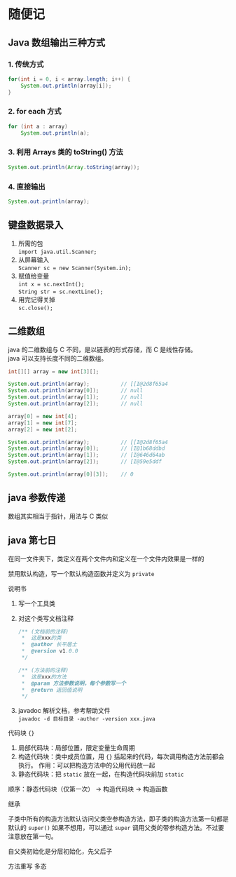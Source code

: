 # 随便记

## Java 数组输出三种方式

### 1. 传统方式

```java
for(int i = 0, i < array.length; i++) {
    System.out.println(array[i]);
}
```

### 2. for each 方式

```java
for (int a : array)
    System.out.println(a);
```

### 3. 利用 Arrays 类的 toString() 方法

```java
System.out.println(Array.toString(array));
```

### 4. 直接输出

```java
System.out.println(array);
```

## 键盘数据录入

1. 所需的包  
  `import java.util.Scanner;`
2. 从屏幕输入  
  `Scanner sc = new Scanner(System.in);`  
3. 赋值给变量  
  `int x = sc.nextInt();`  
  `String str = sc.nextLine();`  
4. 用完记得关掉  
  `sc.close();`  

## 二维数组

java 的二维数组与 C 不同，是以链表的形式存储，而 C 是线性存储。  
java 可以支持长度不同的二维数组。

```java
int[][] array = new int[3][];

System.out.println(array);          // [[I@2d8f65a4
System.out.println(array[0]);       // null
System.out.println(array[1]);       // null
System.out.println(array[2]);       // null

array[0] = new int[4];
array[1] = new int[7];
array[2] = new int[2];

System.out.println(array);          // [[I@2d8f65a4
System.out.println(array[0]);       // [I@1b68ddbd
System.out.println(array[1]);       // [I@646d64ab
System.out.println(array[2]);       // [I@59e5ddf

System.out.println(array[0][3]);    // 0
```

## java 参数传递

数组其实相当于指针，用法与 C 类似

## java 第七日

在同一文件夹下，类定义在两个文件内和定义在一个文件内效果是一样的  

禁用默认构造，写一个默认构造函数并定义为 `private`  

说明书

1. 写一个工具类
2. 对这个类写文档注释

   ```java
   /** (文档前的注释)
    *  这是xxx的类
    *  @author 长平居士
    *  @version v1.0.0
    */
   ```

   ```java
   /** (方法前的注释)
    *  这是xxx的方法
    *  @param 方法参数说明，每个参数写一个
    *  @return 返回值说明
    */
   ```

3. javadoc 解析文档，参考帮助文件  
   `javadoc -d 目标目录 -author -version xxx.java`

代码块 `{}`

1. 局部代码块：局部位置，限定变量生命周期
2. 构造代码块：类中成员位置，用 `{}` 括起来的代码，每次调用构造方法前都会执行。
   作用：可以把构造方法中的公用代码放一起
3. 静态代码块：把 `static` 放在一起，在构造代码块前加 `static`  

顺序：静态代码块（仅第一次） -> 构造代码块 -> 构造函数

继承

子类中所有的构造方法默认访问父类空参构造方法，即子类的构造方法第一句都是默认的 `super()` 如果不想用，可以通过 `super` 调用父类的带参构造方法。不过要注意放在第一句。

自父类初始化是分层初始化，先父后子

方法重写
多态
